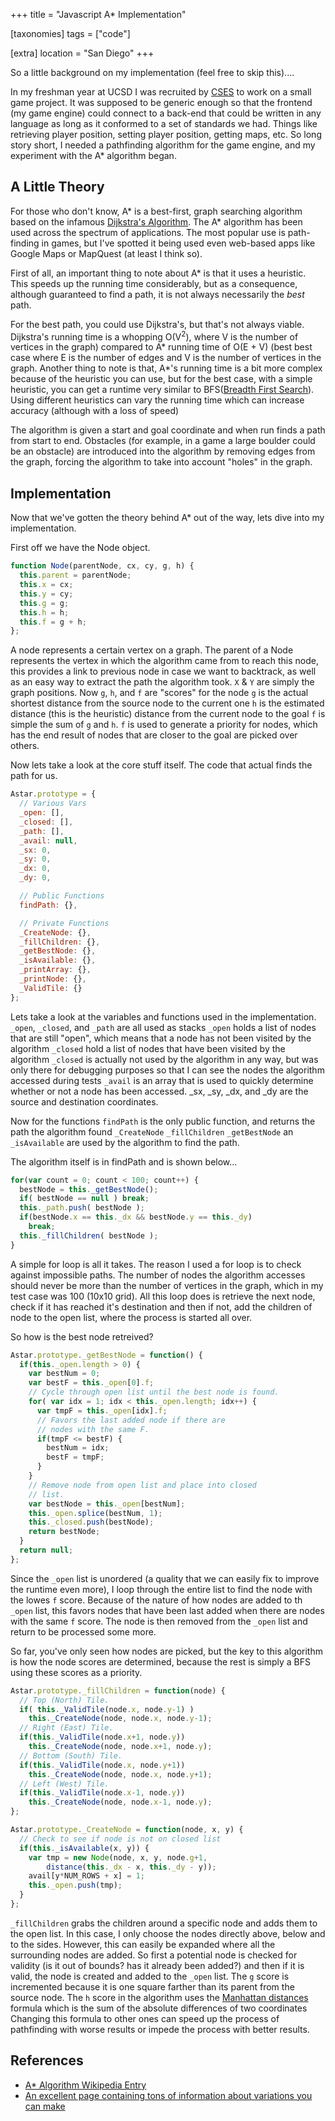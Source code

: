 +++
title = "Javascript A* Implementation"

[taxonomies]
tags = ["code"]

[extra]
location = "San Diego"
+++

So a little background on my implementation (feel free to skip this)....

In my freshman year at UCSD I was recruited by [CSES](http://cses.ucsd.edu)
to work on a small game project. It was supposed to be generic enough so
that the frontend (my game engine) could connect to a back-end that could
be written in any language as long as it conformed to a set of standards we
had. Things like retrieving player position, setting player position,
getting maps, etc. So long story short, I needed a pathfinding algorithm
for the game engine, and my experiment with the A* algorithm began.

<!-- more -->

## A Little Theory

For those who don't know, A* is a best-first, graph searching algorithm
based on the infamous [Dijkstra's
Algorithm](http://en.wikipedia.org/wiki/Dijkstra%27s_algorithm). The A*
algorithm has been used across the spectrum of applications. The most
popular use is path-finding in games, but I've spotted it being used even
web-based apps like Google Maps or MapQuest (at least I think so).

First of all, an important thing to note about A* is that it uses a
heuristic. This speeds up the running time considerably, but as a
consequence, although guaranteed to find a path, it is not always
necessarily the *best* path.

For the best path, you could use Dijkstra's, but that's not always viable.
Dijkstra's running time is a whopping O(V<sup>2</sup>), where V is the
number of vertices in the graph) compared to A* running time of O(E + V)
(best best case where E is the number of edges and V is the number of
vertices in the graph. Another thing to note is that, A\*'s running time is
a bit more complex because of the heuristic you can use, but for the best
case, with a simple heuristic, you can get a runtime very similar to
BFS([Breadth First Search](http://en.wikipedia.org/wiki/Breadth-first_search)).
Using different heuristics can vary the running time which can increase accuracy
(although with a loss of speed)

The algorithm is given a start and goal coordinate and when run finds a
path from start to end. Obstacles (for example, in a game a large boulder
could be an obstacle) are introduced into the algorithm by removing edges
from the graph, forcing the algorithm to take into account "holes" in the
graph.


## Implementation

Now that we've gotten the theory behind A* out of the way, lets dive into
my implementation.

First off we have the Node object.

``` javascript
function Node(parentNode, cx, cy, g, h) {
  this.parent = parentNode;
  this.x = cx;
  this.y = cy;
  this.g = g;
  this.h = h;
  this.f = g + h;
};
```

A node represents a certain vertex on a graph. The parent of a Node
represents the vertex in which the algorithm came from to reach this node,
this provides a link to previous node in case we want to backtrack, as well
as an easy way to extract the path the algorithm took. `X` & `Y` are simply
the graph positions. Now `g`, `h`, and `f` are "scores" for the node `g` is
the actual shortest distance from the source node to the current one `h` is
the estimated distance (this is the heuristic) distance from the current
node to the goal `f` is simple the sum of `g` and `h`. `f` is used to
generate a priority for nodes, which has the end result of nodes that are
closer to the goal are picked over others.

Now lets take a look at the core stuff itself. The code that actual finds
the path for us.

``` javascript
Astar.prototype = {
  // Various Vars
  _open: [],
  _closed: [],
  _path: [],
  _avail: null,
  _sx: 0,
  _sy: 0,
  _dx: 0,
  _dy: 0,

  // Public Functions
  findPath: {},

  // Private Functions
  _CreateNode: {},
  _fillChildren: {},
  _getBestNode: {},
  _isAvailable: {},
  _printArray: {},
  _printNode: {},
  _ValidTile: {}
};
```

Lets take a look at the variables and functions used in the implementation.
`_open`, `_closed`, and `_path` are all used as stacks `_open` holds a list
of nodes that are still "open", which means that a node has not been
visited by the algorithm `_closed` hold a list of nodes that have been
visited by the algorithm `_closed` is actually not used by the algorithm in
any way, but was only there for debugging purposes so that I can see the
nodes the algorithm accessed during tests `_avail` is an array that is used
to quickly determine whether or not a node has been accessed. _sx, _sy,
_dx, and _dy are the source and destination coordinates.

Now for the functions `findPath` is the only public function, and returns
the path the algorithm found `_CreateNode` `_fillChildren` `_getBestNode`
an `_isAvailable` are used by the algorithm to find the path.

The algorithm itself is in findPath and is shown below...
``` javascript
for(var count = 0; count < 100; count++) {
  bestNode = this._getBestNode();
  if( bestNode == null ) break;
  this._path.push( bestNode );
  if(bestNode.x == this._dx && bestNode.y == this._dy)
    break;
  this._fillChildren( bestNode );
}
```

A simple for loop is all it takes. The reason I used a for loop is to check
against impossible paths. The number of nodes the algorithm accesses should
never be more than the number of vertices in the graph, which in my test
case was 100 (10x10 grid). All this loop does is retrieve the next node,
check if it has reached it's destination and then if not, add the children
of node to the open list, where the process is started all over.

So how is the best node retreived?
``` javascript
Astar.prototype._getBestNode = function() {
  if(this._open.length > 0) {
    var bestNum = 0;
    var bestF = this._open[0].f;
    // Cycle through open list until the best node is found.
    for( var idx = 1; idx < this._open.length; idx++) {
      var tmpF = this._open[idx].f;
      // Favors the last added node if there are
      // nodes with the same F.
      if(tmpF <= bestF) {
        bestNum = idx;
        bestF = tmpF;
      }
    }
    // Remove node from open list and place into closed
    // list.
    var bestNode = this._open[bestNum];
    this._open.splice(bestNum, 1);
    this._closed.push(bestNode);
    return bestNode;
  }
  return null;
};
```

Since the `_open` list is unordered (a quality that we can easily fix to
improve the runtime even more), I loop through the entire list to find the
node with the lowes `f` score. Because of the nature of how nodes are
added to th `_open` list, this favors nodes that have been last added
when there are nodes with the same `f` score. The node is then removed
from the `_open` list and return to be processed some more.

So far, you've only seen how nodes are picked, but the key to this
algorithm is how the node scores are determined, because the rest is simply
a BFS using these scores as a priority.

``` javascript
Astar.prototype._fillChildren = function(node) {
  // Top (North) Tile.
  if( this._ValidTile(node.x, node.y-1) )
    this._CreateNode(node, node.x, node.y-1);
  // Right (East) Tile.
  if(this._ValidTile(node.x+1, node.y))
    this._CreateNode(node, node.x+1, node.y);
  // Bottom (South) Tile.
  if(this._ValidTile(node.x, node.y+1))
    this._CreateNode(node, node.x, node.y+1);
  // Left (West) Tile.
  if(this._ValidTile(node.x-1, node.y))
    this._CreateNode(node, node.x-1, node.y);
};

Astar.prototype._CreateNode = function(node, x, y) {
  // Check to see if node is not on closed list
  if(this._isAvailable(x, y)) {
    var tmp = new Node(node, x, y, node.g+1,
        distance(this._dx - x, this._dy - y));
    avail[y*NUM_ROWS + x] = 1;
    this._open.push(tmp);
  }
};
```

`_fillChildren` grabs the children around a specific node and adds them
to the open list. In this case, I only choose the nodes directly above,
below and to the sides. However, this can easily be expanded where all the
surrounding nodes are added. So first a potential node is checked for
validity (is it out of bounds? has it already been added?) and then if it
is valid, the node is created and added to the `_open` list. The `g`
score is incremented because it is one square farther than its parent from
the source node. The `h` score in the algorithm uses the [Manhattan
distances](http://en.wikipedia.org/wiki/Manhattan_distance) formula which
is the sum of the absolute differences of two coordinates Changing this
formula to other ones can speed up the process of pathfinding with worse
results or impede the process with better results.

## References

* [A* Algorithm Wikipedia Entry](http://en.wikipedia.org/wiki/A*_search_algorithm)
* [An excellent page containing tons of information about variations you can make](http://theory.stanford.edu/~amitp/GameProgramming/)
